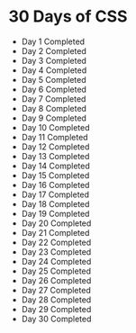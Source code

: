 # 30 Days of CSS
- Day 1 Completed
- Day 2 Completed
- Day 3 Completed
- Day 4 Completed
- Day 5 Completed
- Day 6 Completed
- Day 7 Completed
- Day 8 Completed
- Day 9 Completed
- Day 10 Completed
- Day 11 Completed
- Day 12 Completed
- Day 13 Completed
- Day 14 Completed
- Day 15 Completed
- Day 16 Completed
- Day 17 Completed
- Day 18 Completed
- Day 19 Completed
- Day 20 Completed
- Day 21 Completed
- Day 22 Completed
- Day 23 Completed
- Day 24 Completed
- Day 25 Completed
- Day 26 Completed
- Day 27 Completed
- Day 28 Completed
- Day 29 Completed
- Day 30 Completed

